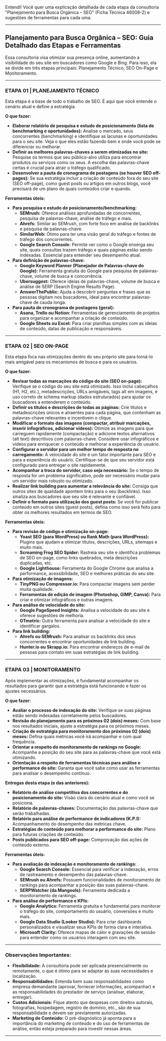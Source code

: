 Entendi! Você quer uma explicação detalhada de cada etapa da consultoria "Planejamento para Busca Orgânica – SEO" (Ficha Técnica 46008-2) e sugestões de ferramentas para cada uma.

---

## Planejamento para Busca Orgânica – SEO: Guia Detalhado das Etapas e Ferramentas

Essa consultoria visa otimizar sua presença online, aumentando a visibilidade do seu site em buscadores como Google e Bing. Para isso, ela se divide em três etapas principais: Planejamento Técnico, SEO On-Page e Monitoramento.

---

### ETAPA 01 | PLANEJAMENTO TÉCNICO

Esta etapa é a base de todo o trabalho de SEO. É aqui que você entende o cenário atual e define a estratégia.

**O que fazer:**

* **Elaborar relatório de pesquisa e estudo de posicionamento (lista de benchmarking e oportunidades):** Analise o mercado, seus concorrentes (benchmarking) e identifique as lacunas e oportunidades para o seu site. Veja o que eles estão fazendo bem e onde você pode se diferenciar ou melhorar.
* **Definir as melhores palavras-chaves a serem otimizadas no site:** Pesquise os termos que seu público-alvo utiliza para encontrar produtos ou serviços como os seus. A escolha das palavras-chave certas é crucial para atrair o tráfego qualificado.
* **Desenvolver a pauta de cronograma de postagens (se houver SEO off-pages):** Se sua estratégia incluir a criação de conteúdo fora do seu site (SEO off-page), como guest posts ou artigos em outros blogs, você precisará de um plano de quais conteúdos criar e quando.

**Ferramentas úteis:**

* **Para pesquisa e estudo de posicionamento/benchmarking:**
    * **SEMrush:** Oferece análises aprofundadas de concorrentes, pesquisa de palavras-chave, análise de tráfego e mais.
    * **Ahrefs:** Similar ao SEMrush, com forte foco em análise de backlinks e pesquisa de palavras-chave.
    * **SimilarWeb:** Ótimo para ter uma visão geral do tráfego e fontes de tráfego dos concorrentes.
    * **Google Search Console:** Permite ver como o Google enxerga seu site, quais consultas trazem tráfego e quais páginas estão sendo indexadas. Essencial para entender seu desempenho atual.
* **Para definição de palavras-chave:**
    * **Google Keyword Planner (Planejador de Palavras-chave do Google):** Ferramenta gratuita do Google para pesquisa de palavras-chave, volume de busca e concorrência.
    * **Ubersuggest:** Oferece ideias de palavras-chave, volume de busca e análise de SERP (Search Engine Results Page).
    * **AnswerThePublic:** Ajuda a descobrir perguntas e frases que as pessoas digitam nos buscadores, ideal para encontrar palavras-chave de cauda longa.
* **Para pauta de cronograma de postagens (geral):**
    * **Asana, Trello ou Notion:** Ferramentas de gerenciamento de projetos para organizar e acompanhar a criação de conteúdo.
    * **Google Sheets ou Excel:** Para criar planilhas simples com as ideias de conteúdo, datas de publicação e responsáveis.

---

### ETAPA 02 | SEO ON-PAGE

Esta etapa foca nas otimizações dentro do seu próprio site para torná-lo mais amigável para os mecanismos de busca e para os usuários.

**O que fazer:**

* **Revisar todas as marcações do código do site (SEO on-page):** Verifique se o código do seu site está otimizado. Isso inclui cabeçalhos (H1, H2, etc.), metadescrições, URLs amigáveis, tags alt em imagens, e uso correto de schema markup (dados estruturados) para ajudar os buscadores a entenderem o conteúdo.
* **Definir os títulos e descrições de todas as páginas:** Crie títulos e metadescrições únicos e atraentes para cada página, que contenham as palavras-chave relevantes e incentivem o clique.
* **Modificar o formato das imagens (compactar, atribuir marcações, inserir infográficos, adicionar vídeos):** Otimize as imagens para que carreguem rapidamente (compactação) e adicione textos alternativos (alt text) descritivos com palavras-chave. Considere usar infográficos e vídeos para enriquecer o conteúdo e melhorar a experiência do usuário.
* **Configurar o servidor para um melhor tempo de resposta no carregamento:** A velocidade do site é um fator importante para SEO e para a experiência do usuário. Certifique-se de que seu servidor está configurado para entregar o site rapidamente.
* **Acompanhar a troca do servidor, caso seja necessário:** Se o tempo de resposta for um problema significativo, pode ser necessário mudar para um servidor mais robusto ou otimizado.
* **Realizar link building para aumentar a relevância do site:** Consiga que outros sites de qualidade apontem links para o seu (backlinks). Isso sinaliza aos buscadores que seu site é relevante e confiável.
* **Definir o formato para utilização dos guest posts:** Se você for publicar conteúdo em outros sites (guest posts), defina como isso será feito para obter os melhores resultados em termos de SEO.

**Ferramentas úteis:**

* **Para revisão de código e otimização on-page:**
    * **Yoast SEO (para WordPress) ou Rank Math (para WordPress):** Plugins que ajudam a otimizar títulos, descrições, URLs, sitemaps e muito mais.
    * **Screaming Frog SEO Spider:** Rastreia seu site e identifica problemas de SEO on-page, como links quebrados, meta descrições duplicadas, etc.
    * **Google Lighthouse:** Ferramenta do Google Chrome que analisa a performance, acessibilidade, SEO e melhores práticas do seu site.
* **Para otimização de imagens:**
    * **TinyPNG ou Compressor.io:** Para compactar imagens sem perder muita qualidade.
    * **Ferramentas de edição de imagem (Photoshop, GIMP, Canva):** Para criar e otimizar infográficos e outras imagens.
* **Para análise de velocidade do site:**
    * **Google PageSpeed Insights:** Analisa a velocidade do seu site e oferece sugestões de melhoria.
    * **GTmetrix:** Outra ferramenta para analisar a velocidade do site e identificar gargalos.
* **Para link building:**
    * **Ahrefs ou SEMrush:** Para analisar os backlinks dos seus concorrentes e encontrar oportunidades de link building.
    * **Hunter.io ou Skrapp.io:** Para encontrar endereços de e-mail de pessoas para contato em suas estratégias de link building.

---

### ETAPA 03 | MONITORAMENTO

Após implementar as otimizações, é fundamental acompanhar os resultados para garantir que a estratégia está funcionando e fazer os ajustes necessários.

**O que fazer:**

* **Avaliar o processo de indexação do site:** Verifique se suas páginas estão sendo indexadas corretamente pelos buscadores.
* **Revisão do planejamento para os próximos 02 (dois) meses:** Com base nos resultados iniciais, ajuste a estratégia para os próximos meses.
* **Criação de estratégia para monitoramento dos próximos 02 (dois) meses:** Defina quais métricas você irá acompanhar e com qual frequência.
* **Orientar a respeito do monitoramento de rankings no Google:** Acompanhe a posição do seu site para as palavras-chave que você está otimizando.
* **Orientação a respeito de ferramentas técnicas para análise e performance do site:** Garanta que você sabe como usar as ferramentas para analisar o desempenho contínuo.

**Entregas desta etapa (e das anteriores):**

* **Relatório de análise competitiva dos concorrentes e do posicionamento do site:** Visão clara do cenário atual e como você se posiciona.
* **Relatório de palavras-chaves:** Documentação das palavras-chave que serão trabalhadas.
* **Relatório para análise de performance de indicadores (K.P.I):** Acompanhamento do desempenho das métricas chave.
* **Estratégias de conteúdo para melhorar a performance do site:** Plano para futuras criações de conteúdo.
* **Posts publicados para SEO off-page:** Comprovação das ações de conteúdo externo.

**Ferramentas úteis:**

* **Para avaliação de indexação e monitoramento de rankings:**
    * **Google Search Console:** Essencial para verificar a indexação, erros de rastreamento e desempenho das palavras-chave.
    * **SEMrush ou Ahrefs:** Possuem funcionalidades de monitoramento de rankings para acompanhar a posição das suas palavras-chave.
    * **SERPWatcher (da Mangools):** Ferramenta dedicada a monitoramento de rankings.
* **Para análise de performance e KPIs:**
    * **Google Analytics:** Ferramenta gratuita e fundamental para monitorar o tráfego do site, comportamento do usuário, conversões e muito mais.
    * **Google Data Studio (Looker Studio):** Para criar dashboards personalizados e visualizar seus KPIs de forma clara e interativa.
    * **Microsoft Clarity:** Oferece mapas de calor e gravações de sessão para entender como os usuários interagem com seu site.

---

### Observações Importantes:

* **Flexibilidade:** A consultoria pode ser aplicada presencialmente ou remotamente, o que é ótimo para se adaptar às suas necessidades e localização.
* **Responsabilidades:** Entenda bem suas responsabilidades como empresa demandante (aprovar, fornecer informações, acompanhar) e as responsabilidades do prestador de serviço (analisar, elaborar, entregar).
* **Custos Adicionais:** Fique atento que despesas com direitos autorais, fotografias, hospedagem, registro de domínio, etc., são de sua responsabilidade e devem ser previamente autorizadas.
* **Marketing de Conteúdo:** O pré-diagnóstico já aponta para a importância do marketing de conteúdo e do uso de ferramentas de análise, então esteja preparado para investir nessas áreas.

---

